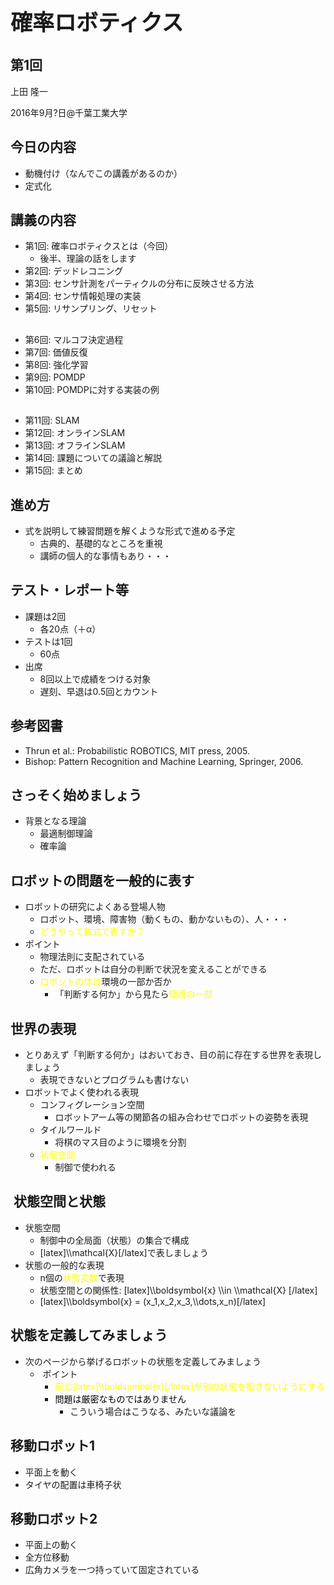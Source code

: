 <h1 style="font-size: 250%;">確率ロボティクス</h1>
<h2>第1回</h2>
上田 隆一

2016年9月?日\@千葉工業大学

<!--nextpage-->
<h2>今日の内容</h2>
<ul>
 	<li>動機付け（なんでこの講義があるのか）</li>
 	<li>定式化</li>
</ul>
<!--nextpage-->
<h2>講義の内容</h2>
<ul>
 	<li>第1回: 確率ロボティクスとは（今回）
<ul>
 	<li>後半、理論の話をします</li>
</ul>
</li>
 	<li>第2回: デッドレコニング</li>
 	<li>第3回: センサ計測をパーティクルの分布に反映させる方法</li>
 	<li>第4回: センサ情報処理の実装</li>
 	<li>第5回: リサンプリング、リセット</li>
</ul>
<h2><!--nextpage--></h2>
<ul>
 	<li>第6回: マルコフ決定過程</li>
 	<li>第7回: 価値反復</li>
 	<li>第8回: 強化学習</li>
 	<li>第9回: POMDP</li>
 	<li>第10回: POMDPに対する実装の例</li>
</ul>
<h2><!--nextpage--></h2>
<ul>
 	<li>第11回: SLAM</li>
 	<li>第12回: オンラインSLAM</li>
 	<li>第13回: オフラインSLAM</li>
 	<li>第14回: 課題についての議論と解説</li>
 	<li>第15回: まとめ</li>
</ul>
<h2><!--nextpage--></h2>
<h2>進め方</h2>
<ul>
 	<li>式を説明して練習問題を解くような形式で進める予定
<ul>
 	<li>古典的、基礎的なところを重視</li>
 	<li>講師の個人的な事情もあり・・・</li>
</ul>
</li>
</ul>
<h2><!--nextpage--></h2>
<h2>テスト・レポート等</h2>
<ul>
 	<li>課題は2回
<ul>
 	<li>各20点（＋α）</li>
</ul>
</li>
 	<li>テストは1回
<ul>
 	<li>60点</li>
</ul>
</li>
 	<li>出席
<ul>
 	<li>8回以上で成績をつける対象</li>
 	<li>遅刻、早退は0.5回とカウント</li>
</ul>
</li>
</ul>
<!--nextpage-->
<h2>参考図書</h2>
<ul>
 	<li>Thrun et al.: Probabilistic ROBOTICS, MIT press, 2005.</li>
 	<li>Bishop: Pattern Recognition and Machine Learning, Springer, 2006.</li>
</ul>
<!--nextpage-->
<h2>さっそく始めましょう</h2>
<ul>
 	<li>背景となる理論
<ul>
 	<li>最適制御理論</li>
 	<li>確率論</li>
</ul>
</li>
</ul>
<!--nextpage-->
<h2>ロボットの問題を一般的に表す</h2>
<ul>
 	<li>ロボットの研究によくある登場人物
<ul>
 	<li>ロボット、環境、障害物（動くもの、動かないもの）、人・・・</li>
 	<li><span style="color: #ffff00;">どうやって数式で表すか？</span></li>
</ul>
</li>
 	<li>ポイント
<ul>
 	<li>物理法則に支配されている</li>
 	<li>ただ、ロボットは自分の判断で状況を変えることができる</li>
 	<li><span style="color: #ffff00;">ロボットの体は</span>環境の一部か否か
<ul>
 	<li>「判断する何か」から見たら<span style="color: #ffff00;">環境の一部</span></li>
</ul>
</li>
</ul>
</li>
</ul>
<!--nextpage-->
<h2>世界の表現</h2>
<ul>
 	<li>とりあえず「判断する何か」はおいておき、目の前に存在する世界を表現しましょう
<ul>
 	<li>表現できないとプログラムも書けない</li>
</ul>
</li>
 	<li>ロボットでよく使われる表現
<ul>
 	<li>コンフィグレーション空間
<ul>
 	<li>ロボットアーム等の関節各の組み合わせでロボットの姿勢を表現</li>
</ul>
</li>
 	<li>タイルワールド
<ul>
 	<li>将棋のマス目のように環境を分割</li>
</ul>
</li>
 	<li><span style="color: #ffff00;">状態空間</span>
<ul>
 	<li>制御で使われる</li>
</ul>
</li>
</ul>
</li>
</ul>
<!--nextpage-->
<h2> 状態空間と状態</h2>
<ul>
 	<li>状態空間
<ul>
 	<li>制御中の全局面（状態）の集合で構成</li>
 	<li>[latex]\\mathcal{X}[/latex]で表しましょう</li>
</ul>
</li>
 	<li>状態の一般的な表現
<ul>
 	<li>n個の<span style="color: #ffff00;">状態変数</span>で表現</li>
 	<li>状態空間との関係性: [latex]\\boldsymbol{x} \\in \\mathcal{X} [/latex]</li>
 	<li>[latex]\\boldsymbol{x} = (x_1,x_2,x_3,\\dots,x_n)[/latex]</li>
</ul>
</li>
</ul>
<!--nextpage-->
<h2>状態を定義してみましょう</h2>
<ul>
 	<li>次のページから挙げるロボットの状態を定義してみましょう
<ul>
 	<li> ポイント
<ul>
 	<li><span style="color: #ffff00;">同じ[latex]\\boldsymbol{x}[/latex]が別の状態を指さないようにする</span></li>
 	<li><span style="color: #000000;">問題は厳密なものではありません</span>
<ul>
 	<li>こういう場合はこうなる、みたいな議論を</li>
</ul>
</li>
</ul>
</li>
</ul>
</li>
</ul>
<h2><!--nextpage--></h2>
<h2>移動ロボット1</h2>
<ul>
 	<li>平面上を動く</li>
 	<li>タイヤの配置は車椅子状</li>
</ul>
<h2><!--nextpage--></h2>
<h2>移動ロボット2</h2>
<ul>
 	<li>平面上の動く</li>
 	<li>全方位移動</li>
 	<li>広角カメラを一つ持っていて固定されている</li>
</ul>
&nbsp;
